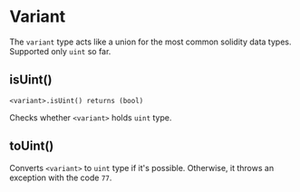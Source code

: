 # Variant

The `variant` type acts like a union for the most common solidity data types. Supported only `uint` so far.

## isUint()

```TVMSolidity
<variant>.isUint() returns (bool)
```

Checks whether `<variant>` holds `uint` type.

## toUint()

Converts `<variant>` to `uint` type if it's possible. Otherwise, it throws an exception with the code `77`.
